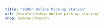 ```yaml
---
title: "eSHOP Online Pick-up Station"
url: /bacolod/eshop-online-pick-up-station/
shop: Gebrauchtwaren
---
```

